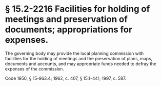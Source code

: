 # § 15.2-2216 Facilities for holding of meetings and preservation of documents; appropriations for expenses.

<p>The governing body may provide the local planning commission with facilities for the holding of meetings and the preservation of plans, maps, documents and accounts, and may appropriate funds needed to defray the expenses of the commission.</p><p>Code 1950, § 15-963.4; 1962, c. 407, § 15.1-441; 1997, c. 587.</p>